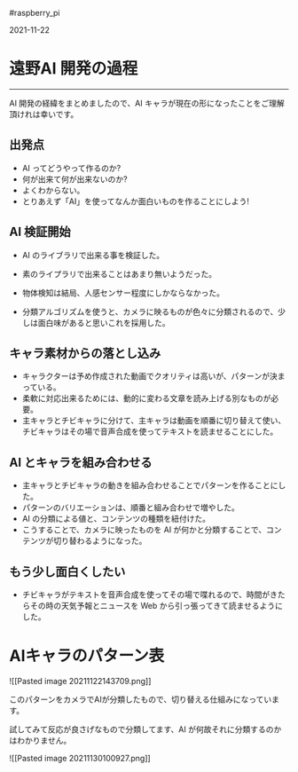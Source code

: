 #raspberry_pi 

2021-11-22

# 遠野AI 開発の過程
---

AI 開発の経緯をまとめましたので、AI キャラが現在の形になったことをご理解頂けれは幸いです。

## 出発点

* AI ってどうやって作るのか?
* 何が出来て何が出来ないのか?
* よくわからない。
* とりあえず「AI」を使ってなんか面白いものを作ることにしよう!

## AI 検証開始

* AI のライブラリで出来る事を検証した。
* 素のライプラリで出来ることはあまり無いようだった。


* 物体検知は結局、人感センサー程度にしかならなかった。
* 分類アルゴリズムを使うと、カメラに映るものが色々に分類されるので、少しは面白味があると思いこれを採用した。


## キャラ素材からの落とし込み

* キャラクターは予め作成された動画でクオリティは高いが、パターンが決まっている。
* 柔軟に対応出来るためには、動的に変わる文章を読み上げる別なものが必要。
* 主キャラとチビキャラに分けて、主キャラは動画を順番に切り替えて使い、チビキャラはその場で音声合成を使ってテキストを読ませることにした。

## AI とキャラを組み合わせる

* 主キャラとチビキャラの動きを組み合わせることでパターンを作ることにした。
* パターンのバリエーションは、順番と組み合わせで増やした。
* AI の分類による値と、コンテンツの種類を紐付けた。
* こうすることで、カメラに映ったものを AI が何かと分類することで、コンテンツが切り替わるようになった。


## もう少し面白くしたい

* チビキャラがテキストを音声合成を使ってその場で喋れるので、時間がきたらその時の天気予報とニュースを Web から引っ張ってきて読ませるようにした。


# AIキャラのパターン表

![[Pasted image 20211122143709.png]]

このパターンをカメラでAIが分類したもので、切り替える仕組みになっています。

試してみて反応が良さげなもので分類してます、AI が何故それに分類するのかはわかりません。

![[Pasted image 20211130100927.png]]